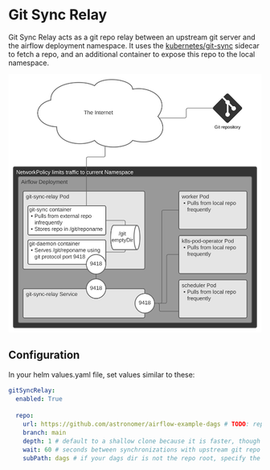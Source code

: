 # Git Sync Relay

Git Sync Relay acts as a git repo relay between an upstream git server and the airflow deployment namespace. It uses the [kubernetes/git-sync](https://github.com/kubernetes/git-sync) sidecar to fetch a repo, and an additional container to expose this repo to the local namespace.

<img src="./git-sync-relay.svg">

## Configuration

In your helm values.yaml file, set values similar to these:

```yaml
gitSyncRelay:
  enabled: True

  repo:
    url: https://github.com/astronomer/airflow-example-dags # TODO: replace this with an example git-sync dags repo
    branch: main
    depth: 1 # default to a shallow clone because it is faster, though it sacrifices git history
    wait: 60 # seconds between synchronizations with upstream git repo
    subPath: dags # if your dags dir is not the repo root, specify the path relative to the repo root
```
